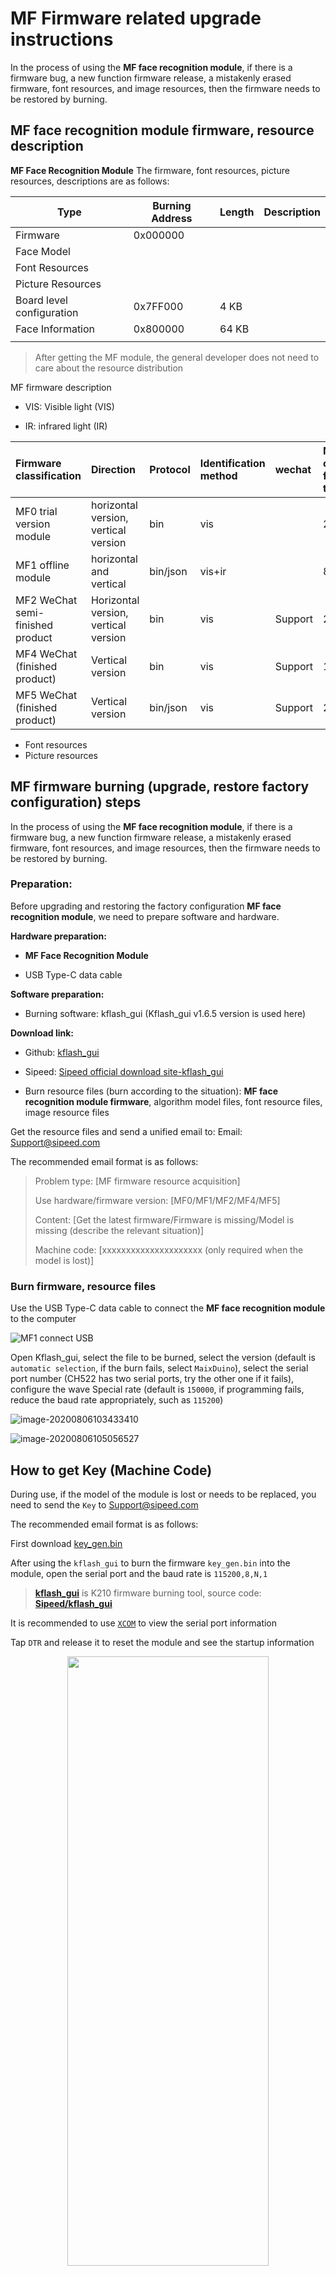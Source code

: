 # MF Firmware related upgrade instructions

In the process of using the **MF face recognition module**, if there is a firmware bug, a new function firmware release, a mistakenly erased firmware, font resources, and image resources, then the firmware needs to be restored by burning.

## MF face recognition module firmware, resource description

**MF Face Recognition Module** The firmware, font resources, picture resources, descriptions are as follows:


| Type | Burning Address | Length | Description |
| -------- | -------- | ----- | ---- |
| Firmware | 0x000000 | | |
| Face Model | | | |
| Font Resources | | | |
| Picture Resources | | | |
| Board level configuration | 0x7FF000 | 4 KB | |
| Face Information | 0x800000 | 64 KB | |
| | | | |

> After getting the MF module, the general developer does not need to care about the resource distribution

MF firmware description

- VIS: Visible light (VIS)

- IR: infrared light (IR)

| Firmware classification | Direction | Protocol | Identification method | wechat | Number of firmware types |
| :--- | :--- | :--- | :--- | :--- | :--- |
| MF0 trial version module | horizontal version, vertical version | bin | vis | | 2 |
| MF1 offline module | horizontal and vertical | bin/json | vis+ir | | 8 |
| MF2 WeChat semi-finished product | Horizontal version, vertical version | bin | vis | Support | 2 |
| MF4 WeChat (finished product) | Vertical version | bin | vis | Support | 1 |
| MF5 WeChat (finished product) | Vertical version | bin/json | vis | Support | 2 |

- Font resources
- Picture resources


## MF firmware burning (upgrade, restore factory configuration) steps

In the process of using the **MF face recognition module**, if there is a firmware bug, a new function firmware release, a mistakenly erased firmware, font resources, and image resources, then the firmware needs to be restored by burning.

### Preparation:

Before upgrading and restoring the factory configuration **MF face recognition module**, we need to prepare software and hardware.

**Hardware preparation:**

 - **MF Face Recognition Module**

 - USB Type-C data cable


**Software preparation:**

  - Burning software: kflash_gui (Kflash_gui v1.6.5 version is used here)

  **Download link:**

  - Github: [kflash_gui](https://github.com/Sipeed/kflash_gui)

  - Sipeed: [Sipeed official download site-kflash_gui](https://dl.sipeed.com/MAIX/tools/kflash_gui/kflash_gui_v1.6.5)

  - Burn resource files (burn according to the situation): **MF face recognition module firmware**, algorithm model files, font resource files, image resource files

  Get the resource files and send a unified email to: Email: Support@sipeed.com

  The recommended email format is as follows:

  > Problem type: [MF firmware resource acquisition]
  >
  > Use hardware/firmware version: [MF0/MF1/MF2/MF4/MF5]
  >
  > Content: [Get the latest firmware/Firmware is missing/Model is missing (describe the relevant situation)]
  >
  > Machine code: [xxxxxxxxxxxxxxxxxxxxx (only required when the model is lost)]


### Burn firmware, resource files

Use the USB Type-C data cable to connect the **MF face recognition module** to the computer


![MF1 connect USB](../../assets/mf_module/mf1/mf1_view.png)

Open Kflash_gui, select the file to be burned, select the version (default is `automatic selection`, if the burn fails, select `MaixDuino`), select the serial port number (CH522 has two serial ports, try the other one if it fails), configure the wave Special rate (default is `150000`, if programming fails, reduce the baud rate appropriately, such as `115200`)

![image-20200806103433410](../../../en/maix/assets/kflash_gui/image-20200806103433410.png)

![image-20200806105056527](../../../en/maix/assets/kflash_gui/image-20200806105056527.png)

## How to get Key (Machine Code)

During use, if the model of the module is lost or needs to be replaced, you need to send the `Key` to <Support@sipeed.com>

The recommended email format is as follows:


First download [key_gen.bin](https://fdvad021asfd8q.oss-cn-hangzhou.aliyuncs.com/Sipeed_M1/firmware/key_gen_v1.2.bin)

After using the `kflash_gui` to burn the firmware `key_gen.bin` into the module, open the serial port and the baud rate is `115200,8,N,1`

> **[kflash_gui](https://github.com/Sipeed/kflash_gui/releases)** is K210 firmware burning tool, source code: [**Sipeed/kflash_gui**](https://github.com/Sipeed/kflash_gui)

It is recommended to use [`XCOM`](tools/XCOM_V2.2.exe) to view the serial port information

Tap `DTR` and release it to reset the module and see the startup information

<center class="half">
<img src="../../../en/maix/assets/other/how_to_get_key.png" height = 50% width = 80% />
</center>


## MF Firmware Version Description

Due to the different imaging directions of the cameras, there are two firmware versions: horizontal and vertical versions;

How to confirm the firmware corresponding to the camera: (identified by the camera silkscreen)

| Horizontal board | Vertical board |
| --- | --- |
| ![](../../assets/mf_module/mf1/mf_dual_camera_1.jpg) | ![](../../assets/mf_module/mf1/mf_dual_camera_2.png) |
